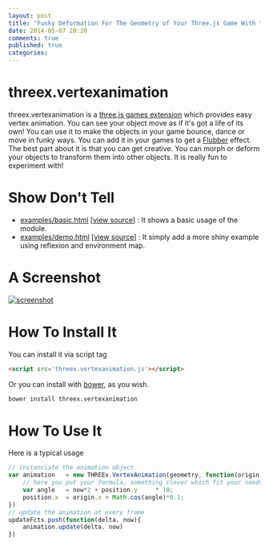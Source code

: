 ```yaml
---
layout: post
title: "Funky Deformation For The Geometry of Your Three.js Game With threex.vertexanimation"
date: 2014-05-07 20:20
comments: true
published: true
categories: 
---
```


threex.vertexanimation
======================
threex.vertexanimation is a [three.js games extension](http://www.threejsgames.com/extensions/) which provides easy vertex animation. You can see your object move as if it's got a life of its own! You can use it to make the objects in your game bounce, dance or move in funky ways. You can add it in your games to get a [Flubber](http://en.wikipedia.org/wiki/Flubber_(film)) effect. The best part about it is that you can get creative. You can morph or deform your objects to transform them into other objects. It is really fun to experiment with! 

Show Don't Tell
===============
* [examples/basic.html](http://jeromeetienne.github.io/threex.vertexanimation/examples/basic.html)
\[[view source](https://github.com/jeromeetienne/threex.vertexanimation/blob/master/examples/basic.html)\] :
It shows a basic usage of the module.
* [examples/demo.html](http://jeromeetienne.github.io/threex.vertexanimation/examples/demo.html)
\[[view source](https://github.com/jeromeetienne/threex.vertexanimation/blob/master/examples/demo.html)\] :
It simply add a more shiny example using reflexion and environment map.


A Screenshot
============
[![screenshot](https://raw.githubusercontent.com/jeromeetienne/threex.vertexanimation/master/examples/images/screenshot-threex-vertexanimation-512x512.jpg)](http://jeromeetienne.github.io/threex.vertexanimation/examples/demo.html)

How To Install It
=================

You can install it via script tag

```html
<script src='threex.vertexanimation.js'></script>
```

Or you can install with [bower](http://bower.io/), as you wish.

```bash
bower install threex.vertexanimation
```

How To Use It
=============

Here is a typical usage

```javascript
// instanciate the animation object
var animation   = new THREEx.VertexAnimation(geometry, function(origin, position, delta, now){
    // here you put your formula, something clever which fit your needs
    var angle   = now*2 + position.y     * 10;
    position.x  = origin.x + Math.cos(angle)*0.1;   
})
// update the animation at every frame
updateFcts.push(function(delta, now){
    animation.update(delta, now)
})
```